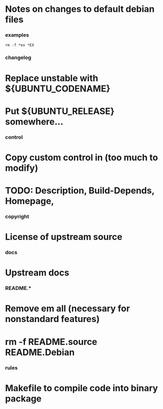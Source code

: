 # Notes on changes to default debian files

### examples ###
    rm -f *ex *EX

### changelog ###
# Replace unstable with ${UBUNTU_CODENAME}
# Put ${UBUNTU_RELEASE} somewhere...

### control ###
# Copy custom control in (too much to modify)
# TODO: Description, Build-Depends, Homepage,

### copyright ###
# License of upstream source

### docs ###
# Upstream docs

### README.* ###
# Remove em all (necessary for nonstandard features)
#    rm -f README.source README.Debian

### rules ###
# Makefile to compile code into binary package
